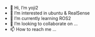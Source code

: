 - 👋 Hi, I’m yoji2
- 👀 I’m interested in ubuntu &  RealSense
- 🌱 I’m currently learning ROS2
- 💞️ I’m looking to collaborate on ...
- 📫 How to reach me ...

<!---
yoji2/yoji2 is a ✨ special ✨ repository because its `README.md` (this file) appears on your GitHub profile.
You can click the Preview link to take a look at your changes.
--->
